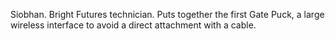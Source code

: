 Siobhan. Bright Futures technician. Puts together the first Gate Puck, a large wireless interface to avoid a direct attachment with a cable.